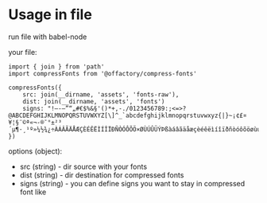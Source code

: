# Usage in file
run file with babel-node

your file:
```
import { join } from 'path'
import compressFonts from '@offactory/compress-fonts'

compressFonts({ 
    src: join(__dirname, 'assets', 'fonts-raw'), 
    dist: join(__dirname, 'assets', 'fonts')
    signs: "!—-–”“„#€$%&§'()*+,-./0123456789:;<=>?@ABCDEFGHIJKLMNOPQRSTUVWXYZ[\]^_`abcdefghijklmnopqrstuvwxyz{|}~¡¢£¤¥¦§¨©ª«¬-®¯°±²³´µ¶·¸¹º»¼½¾¿÷ÀÁÂÃÄÅÆÇÈÉÊËÌÍÎÏÐÑÒÓÔÕÖ×ØÙÚÛÜÝÞßàáâãäåæçèéêëìíîïðñòóôõöøùúûüýþÿĀāĂăĄąĆćĈĉĊċČčĎďĐđĒēĔĕĖėĘęĚěĜĝĞğĠġĢģĤĥĦħĨĩĪīĬĭĮįİıĲĳĴĵĶķĸĹĺĻļĽľſŁłŃńŅņŇňŉŊŋŌōŎŏŐőŒœŔŕŖŗŘřŚśŜŝŞşŠšŢţŤťŦŧŨũŪūŬŭŮůŰűŲųŴŵŶŷŸŹźŻżŽž"
})
```

options (object): 
- src (string) - dir source with your fonts
- dist (string) - dir destination for compressed fonts
- signs (string) - you can define signs you want to stay in compressed font like